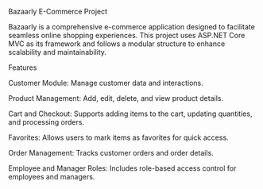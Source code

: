 Bazaarly E-Commerce Project

Bazaarly is a comprehensive e-commerce application designed to facilitate seamless online shopping experiences. This project uses ASP.NET Core MVC as its framework and follows a modular structure to enhance scalability and maintainability.

Features

Customer Module: Manage customer data and interactions.

Product Management: Add, edit, delete, and view product details.

Cart and Checkout: Supports adding items to the cart, updating quantities, and processing orders.

Favorites: Allows users to mark items as favorites for quick access.

Order Management: Tracks customer orders and order details.

Employee and Manager Roles: Includes role-based access control for employees and managers.
